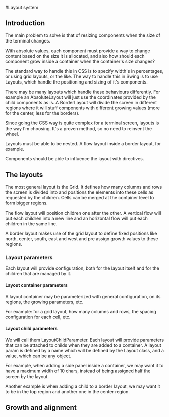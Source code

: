 #Layout system

## Introduction
The main problem to solve is that of resizing components when the size of the terminal changes. 

With absolute values, each component must provide a way to change content based on the size it is allocated, and also 
how should each component grow inside a container when the container's size changes?

The standard way to handle this in CSS is to specify width's in percentages, or using grid layouts, or the like. 
The way to handle this in Swing is to use Layouts, which handle the positioning and sizing of it's components.

There may be many layouts which handle these behaviours differently. For example an AbsoluteLayout will just use the 
coordinates provided by the child components as is. A BorderLayout will divide the screen in different regions where 
it will stuff components with different growing values (more for the center, less for the borders).

Since going the CSS way is quite complex for a terminal screen, layouts is the way I'm choosing. It's a proven method, 
so no need to reinvent the wheel.

Layouts must be able to be nested. A flow layout inside a border layout, for example.

Components should be able to influence the layout with directives. 

## The layouts

The most general layout is the Grid. It defines how many columns and rows the screen is divided into and positions the
elements into these cells as requested by the children. Cells can be merged at the container level to form bigger 
regions.

The flow layout will position children one after the other. A vertical flow will put each children into a new line and
an horizontal flow will put each children in the same line.

A border layout makes use of the grid layout to define fixed positions like north, center, south, east and west and
pre assign growth values to these regions.

### Layout parameters

Each layout will provide configuration, both for the layout itself and for the children that are managed by it.

#### Layout container parameters

A layout container may be parameterized with general configuration, on its regions, the growing parameters, etc.

For example: for a grid layout, how many columns and rows, the spacing configuration for each cell, etc.

#### Layout child parameters

We will call them LayoutChildParameter. Each layout will provide parameters that can be attached to childs when they are 
added to a container. A layout param is defined by a name which will be defined by the Layout class, and a value, 
which can be any object.

For example, when adding a side panel inside a container, we may want it to have a maximum width of 10 chars, instead of
being assigned half the screen by the layout.

Another example is when adding a child to a border layout, we may want it to be in the top region and another one in
the center region.

## Growth and alignment

